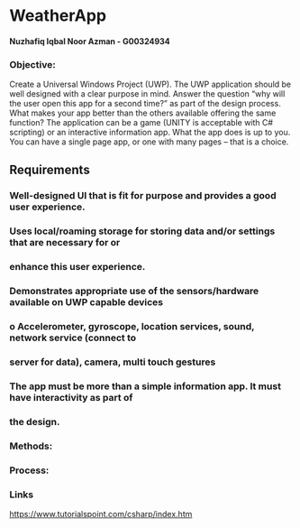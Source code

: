 # WeatherApp
#### Nuzhafiq Iqbal Noor Azman - G00324934

### Objective:
Create a Universal Windows Project (UWP).
The UWP application should be well designed with a clear purpose in mind. Answer the question
“why will the user open this app for a second time?” as part of the design process. What makes your
app better than the others available offering the same function?
The application can be a game (UNITY is acceptable with C# scripting) or an interactive information
app. What the app does is up to you. You can have a single page app, or one with many pages – that
is a choice. 

## Requirements
### Well-designed UI that is fit for purpose and provides a good user experience.
### Uses local/roaming storage for storing data and/or settings that are necessary for or
### enhance this user experience.
### Demonstrates appropriate use of the sensors/hardware available on UWP capable devices
### o Accelerometer, gyroscope, location services, sound, network service (connect to
### server for data), camera, multi touch gestures
### The app must be more than a simple information app. It must have interactivity as part of
 ### the design.
 
### Methods:

### Process:

### Links
https://www.tutorialspoint.com/csharp/index.htm
